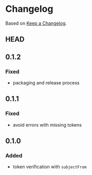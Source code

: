 # Changelog

Based on [Keep a Changelog](https://keepachangelog.com/en/1.0.0/).

## HEAD

## 0.1.2

### Fixed

- packaging and release process

## 0.1.1

### Fixed

- avoid errors with missing tokens

## 0.1.0

### Added

- token verification with `subjectFrom`
